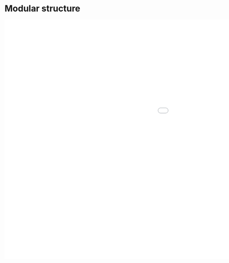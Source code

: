 Modular structure
===

<iframe src="./VisDbstrWdbe3.html" width="1600" height="780" frameborder="0" scrolling="no"></iframe>
